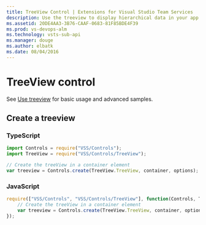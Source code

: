 ```yaml
---
title: TreeView Control | Extensions for Visual Studio Team Services
description: Use the treeview to display hierarchical data in your app for Visual Studio Team Services.
ms.assetid: 20DE4AA3-3B76-CAAF-0683-81F85BDE4F39
ms.prod: vs-devops-alm
ms.technology: vsts-sub-api
ms.manager: douge
ms.author: elbatk
ms.date: 08/04/2016
---
```


# TreeView control

See [Use treeview](../../../develop/ui-controls/treeviewo.md) for basic usage and advanced samples.

## Create a treeview

### TypeScript
``` javascript
import Controls = require("VSS/Controls");
import TreeView = require("VSS/Controls/TreeView");

// Create the treeView in a container element
var treeview = Controls.create(TreeView.TreeView, container, options);
```

### JavaScript
``` javascript
require(["VSS/Controls", "VSS/Controls/TreeView"], function(Controls, TreeView) {
    // Create the treeView in a container element
    var treeview = Controls.create(TreeView.TreeView, container, options);
});
```
